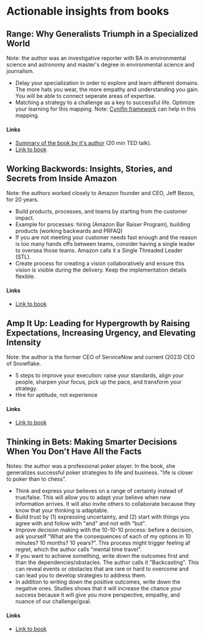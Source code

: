 <!-- numbers -->

# Actionable insights from books

## Range: Why Generalists Triumph in a Specialized World
Note: the author was an investigative reporter with BA in environmental science and astronomy and master's degree in environmental science and journalism.

* Delay your specialization in order to explore and learn different domains. The more hats you wear, the more empathy and understanding you gain. You will be able to connect seperate areas of expertise.
* Matching a strategy to a challenge as a key to successful life. Optimize your learning for this mapping. Note: [Cynifin framework](https://www.youtube.com/watch?v=N7oz366X0-8) can help in this mapping.

#### Links
* [Summary of the book by it's author](https://www.ted.com/talks/david_epstein_why_specializing_early_doesn_t_always_mean_career_success) (20 min TED talk).
* [Link to book](https://www.amazon.com/Range-Generalists-Triumph-Specialized-World/dp/0735214484)

## Working Backwords: Insights, Stories, and Secrets from Inside Amazon
Note: the authors worked closely to Amazon founder and CEO, Jeff Bezos, for 20 years.

* Build products, processes, and teams by starting from the customer impact.
* Example for processes: hiring (Amazon Bar Raiser Program), building products (working backwards and PRFAQ)
* If you are not meeting your customer needs fast enough and the reason is too many hands offs between teams, consider having a single leader to oversea those teams. Amazon calls it a Single Threaded Leader (STL).
* Create process for creating a vision collaboratively and ensure this vision is visible during the delivery. Keep the implementation details flexible.

#### Links
* [Link to book](https://www.amazon.com/Working-Backwards-Insights-Stories-Secrets/dp/B088MFRK1H)

## Amp It Up: Leading for Hypergrowth by Raising Expectations, Increasing Urgency, and Elevating Intensity
Note: the author is the former CEO of ServiceNow and current (2023) CEO of Snowflake.

* 5 steps to improve your execution: raise your standards, align your people, sharpen your focus, pick up the pace, and transform your strategy.
*	Hire for aptitude, not experience

#### Links
* [Link to book](https://www.amazon.com/Amp-Hypergrowth-Expectations-Increasing-Elevating/dp/B09QBRBKFB)

## Thinking in Bets: Making Smarter Decisions When You Don't Have All the Facts
Notes: the author was a professional poker player. In the book, she generalizes successful poker strategies to life and business. "life is closer to poker than to chess".

* Think and express your believes on a range of certainty instead of true/false. This will allow you to adapt your believe when new information arrives. It will also invite others to collaborate because they know that your thinking is adaptable.
* Build trust by (1) expressing uncertainty, and (2) start with things you agree with and follow with "and" and not with "but".
* Improve decision making with the 10-10-10 process: before a decision, ask yourself “What are the consequences of each of my options in 10 minutes? 10 months? 10 years?”. This process might trigger feeling af regret, which the author calls "mental time travel".
* If you want to achieve something, write down the outcomes first and than the dependencies/obstacles. The author calls it "Backcasting". This can reveal events or obstacles that are rare or hard to overcome and can lead you to develop strategies to address them.
* In addition to writing down the positive outcomes, write down the negative ones. Studies shows that it will increase the chance your success because it will give you more perspective, empathy, and nuance of our challenge/goal.

#### Links
* [Link to book](https://www.amazon.com/Thinking-in-Bets-Annie-Duke-audiobook/dp/B078SBSBW3)
